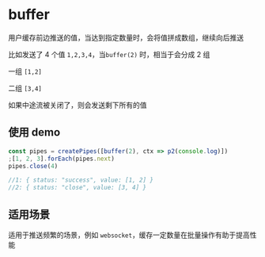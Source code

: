 # buffer

用户缓存前边推送的值，当达到指定数量时，会将值拼成数组，继续向后推送

比如发送了 4 个值 `1,2,3,4`，当`buffer(2)` 时，相当于会分成 2 组

一组 `[1,2]`

二组 `[3,4]`



如果中途流被关闭了，则会发送剩下所有的值



## 使用 demo

```ts
const pipes = createPipes([buffer(2), ctx => p2(console.log)])
;[1, 2, 3].forEach(pipes.next)
pipes.close(4)

//1: { status: "success", value: [1, 2] }
//2: { status: "close", value: [3, 4] }
```



## 适用场景

适用于推送频繁的场景，例如 `websocket`，缓存一定数量在批量操作有助于提高性能
